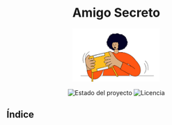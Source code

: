 <h1 align = "center">Amigo Secreto</h1>
<p align="center">
  <img src="amigo-secreto.png" alt="Logo de Amigo Secreto" width="200">
</p>

<p align="center">
  <img src="https://img.shields.io/badge/Estado-En%20desarrollo-yellow" alt="Estado del proyecto">
  <img src="https://img.shields.io/github/license/Edw4rs/amigo-secreto" alt="Licencia">
</p>

## Índice

